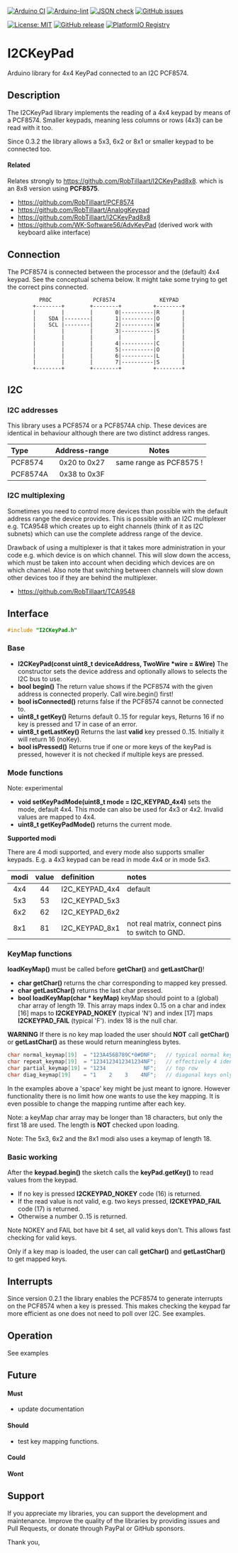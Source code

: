 
[![Arduino CI](https://github.com/RobTillaart/I2CKeyPad/workflows/Arduino%20CI/badge.svg)](https://github.com/marketplace/actions/arduino_ci)
[![Arduino-lint](https://github.com/RobTillaart/I2CKeyPad/actions/workflows/arduino-lint.yml/badge.svg)](https://github.com/RobTillaart/I2CKeyPad/actions/workflows/arduino-lint.yml)
[![JSON check](https://github.com/RobTillaart/I2CKeyPad/actions/workflows/jsoncheck.yml/badge.svg)](https://github.com/RobTillaart/I2CKeyPad/actions/workflows/jsoncheck.yml)
[![GitHub issues](https://img.shields.io/github/issues/RobTillaart/I2CKeyPad.svg)](https://github.com/RobTillaart/I2CKeyPad/issues)

[![License: MIT](https://img.shields.io/badge/license-MIT-green.svg)](https://github.com/RobTillaart/I2CKeyPad/blob/master/LICENSE)
[![GitHub release](https://img.shields.io/github/release/RobTillaart/I2CKeyPad.svg?maxAge=3600)](https://github.com/RobTillaart/I2CKeyPad/releases)
[![PlatformIO Registry](https://badges.registry.platformio.org/packages/robtillaart/library/I2CKeyPad.svg)](https://registry.platformio.org/libraries/robtillaart/I2CKeyPad)


# I2CKeyPad

Arduino library for 4x4 KeyPad connected to an I2C PCF8574.


## Description

The I2CKeyPad library implements the reading of a 4x4 keypad by means of a PCF8574.
Smaller keypads, meaning less columns or rows (4x3) can be read with it too.

Since 0.3.2 the library allows a 5x3, 6x2 or 8x1 or smaller keypad to be connected too.

#### Related

Relates strongly to https://github.com/RobTillaart/I2CKeyPad8x8. which is an 8x8 version using **PCF8575**.

- https://github.com/RobTillaart/PCF8574
- https://github.com/RobTillaart/AnalogKeypad
- https://github.com/RobTillaart/I2CKeyPad8x8
- https://github.com/WK-Software56/AdvKeyPad (derived work with keyboard alike interface)


## Connection

The PCF8574 is connected between the processor and the (default) 4x4 keypad.
See the conceptual schema below. 
It might take some trying to get the correct pins connected.

```
          PROC             PCF8574              KEYPAD
        +--------+        +--------+          +--------+
        |        |        |       0|----------|R       |
        |    SDA |--------|       1|----------|O       |
        |    SCL |--------|       2|----------|W       |
        |        |        |       3|----------|S       |
        |        |        |        |          |        |
        |        |        |       4|----------|C       |
        |        |        |       5|----------|O       |
        |        |        |       6|----------|L       |
        |        |        |       7|----------|S       |
        +--------+        +--------+          +--------+ 
```


## I2C

### I2C addresses

This library uses a PCF8574 or a PCF8574A chip.
These devices are identical in behaviour although there are two distinct address ranges.

|  Type      |  Address-range  |  Notes                    |
|:-----------|:---------------:|:-------------------------:|
|  PCF8574   |  0x20 to 0x27   |  same range as PCF8575 !  |
|  PCF8574A  |  0x38 to 0x3F   |


### I2C multiplexing

Sometimes you need to control more devices than possible with the default
address range the device provides.
This is possible with an I2C multiplexer e.g. TCA9548 which creates up
to eight channels (think of it as I2C subnets) which can use the complete
address range of the device.

Drawback of using a multiplexer is that it takes more administration in
your code e.g. which device is on which channel.
This will slow down the access, which must be taken into account when
deciding which devices are on which channel.
Also note that switching between channels will slow down other devices
too if they are behind the multiplexer.

- https://github.com/RobTillaart/TCA9548


## Interface

```cpp
#include "I2CKeyPad.h"
```

### Base

- **I2CKeyPad(const uint8_t deviceAddress, TwoWire \*wire = &Wire)** 
The constructor sets the device address and optionally 
allows to selects the I2C bus to use.
- **bool begin()** The return value shows if the PCF8574 with the given address is connected properly.
Call wire.begin() first!
- **bool isConnected()** returns false if the PCF8574 cannot be connected to.
- **uint8_t getKey()** Returns default 0..15 for regular keys, 
Returns 16 if no key is pressed and 17 in case of an error.
- **uint8_t getLastKey()** Returns the last **valid** key pressed 0..15. Initially it will return 16 (noKey).
- **bool isPressed()** Returns true if one or more keys of the keyPad is pressed, 
however it is not checked if multiple keys are pressed.


### Mode functions

Note: experimental

- **void setKeyPadMode(uint8_t mode = I2C_KEYPAD_4x4)** sets the mode, default 4x4.
This mode can also be used for 4x3 or 4x2. 
Invalid values are mapped to 4x4.
- **uint8_t getKeyPadMode()** returns the current mode.

**Supported modi**

There are 4 modi supported, and every mode also supports smaller keypads.
E.g. a 4x3 keypad can be read in mode 4x4 or in mode 5x3.

|  modi  |  value  |  definition      |  notes    |
|:------:|:-------:|:-----------------|:----------|
|  4x4   |    44   |  I2C_KEYPAD_4x4  |  default  |
|  5x3   |    53   |  I2C_KEYPAD_5x3  |
|  6x2   |    62   |  I2C_KEYPAD_6x2  |
|  8x1   |    81   |  I2C_KEYPAD_8x1  |  not real matrix, connect pins to switch to GND.


### KeyMap functions

**loadKeyMap()** must be called before **getChar()** and **getLastChar()**!

- **char getChar()** returns the char corresponding to mapped key pressed.
- **char getLastChar()** returns the last char pressed.
- **bool loadKeyMap(char \* keyMap)** keyMap should point to a (global) char array of length 19.
This array maps index 0..15 on a char and index \[16\] maps to **I2CKEYPAD_NOKEY** (typical 'N') 
and index \[17\] maps **I2CKEYPAD_FAIL** (typical 'F'). index 18 is the null char.

**WARNING**
If there is no key map loaded the user should **NOT** call **getChar()** or 
**getLastChar()** as these would return meaningless bytes.


```cpp
char normal_keymap[19]  = "123A456B789C*0#DNF";   // typical normal key map (phone layout)
char repeat_keymap[19]  = "1234123412341234NF";   // effectively 4 identical columns
char partial_keymap[19] = "1234            NF";   // top row
char diag_keymap[19]    = "1    2    3    4NF";   // diagonal keys only
```

In the examples above a 'space' key might be just meant to ignore.
However functionality there is no limit how one wants to use the key mapping.
It is even possible to change the mapping runtime after each key.

Note: a keyMap char array may be longer than 18 characters, but only the first 18 are used.
The length is **NOT** checked upon loading.

Note: The 5x3, 6x2 and the 8x1 modi also uses a keymap of length 18.


### Basic working

After the **keypad.begin()** the sketch calls the **keyPad.getKey()** to read values from the keypad. 
- If no key is pressed **I2CKEYPAD_NOKEY** code (16) is returned.
- If the read value is not valid, e.g. two keys pressed, **I2CKEYPAD_FAIL** code (17) is returned.
- Otherwise a number 0..15 is returned.

Note NOKEY and FAIL bot have bit 4 set, all valid keys don't.
This allows fast checking for valid keys.

Only if a key map is loaded, the user can call **getChar()** and **getLastChar()** to get mapped keys.


## Interrupts

Since version 0.2.1 the library enables the PCF8574 to generate interrupts 
on the PCF8574 when a key is pressed. 
This makes checking the keypad far more efficient as one does not need to poll over I2C.
See examples.


## Operation

See examples


## Future

#### Must

- update documentation

#### Should

- test key mapping functions.

#### Could

#### Wont


## Support

If you appreciate my libraries, you can support the development and maintenance.
Improve the quality of the libraries by providing issues and Pull Requests, or
donate through PayPal or GitHub sponsors.

Thank you,

